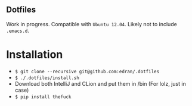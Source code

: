 ## Dotfiles

Work in progress.
Compatible with `Ubuntu 12.04`.
Likely not to include `.emacs.d`.

# Installation
* `$ git clone --recursive git@github.com:edran/.dotfiles`
* `$ ./.dotfiles/install.sh`
* Download both IntelliJ and CLion and put them in /bin
  (For lolz, just in case)
* `$ pip install thefuck`
